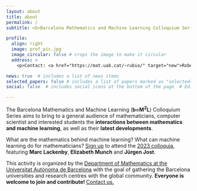 ```yaml
---
layout: about
title: about
permalink: /
subtitle: <b>Barcelona Mathematics and Machine Learning Colloquium Series</b>

profile:
  align: right
  image: prof_pic.jpg
  image_circular: false # crops the image to make it circular
  address: >
    <p>Contact: <a href="https://mat.uab.cat/~rubio/" target="new">Roberto Rubio</a>    <a href="mailto:%72%6F%62%65%72%74%6F.%72%75%62%69%6F@%75%61%62.%63%61%74" title="email"><i class="fas fa-envelope"></i></a></p>

news: true  # includes a list of news items
selected_papers: false # includes a list of papers marked as "selected={true}"
social: false  # includes social icons at the bottom of the page  # Edit `_bibliography/papers.bib` and Jekyll will render your [publications page](/al-folio/publications/) automatically.

---
```


The Barcelona Mathematics and Machine Learning (<b>b=M<sup>2</sup>L</b>) Colloquium Series aims to bring to a general audience of mathematicians, computer scientist and interested students the <b>interactions between mathematics and machine learning</b>, as well as their <b>latest developments</b>.

What are the mathematics behind machine learning? What can machine learning do for mathematicians? <a href="attend">Sign up</a> to attend the <a href="2023">2023 colloquia</a>, featuring <b>Marc Lackenby</b>, <b>Elizabeth Munch</b> and <b>Jürgen Jost</b>.

This activity is organized by the <a href='https://www.uab.cat/web/maths-department-1210142393255.html'>Department of Mathematics at the Universitat Autònoma de Barcelona</a> with the goal of gathering the Barcelona universities and research centres with the global community. <b>Everyone is welcome to join and contribute! </b> <a href="mailto:%72%6F%62%65%72%74%6F.%72%75%62%69%6F@%75%61%62.%63%61%74" title="email">Contact us.</a> 